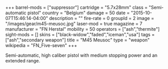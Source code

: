 +++
barrel-mods = ["suppressor"]
cartridge = "5.7x28mm"
class = "Semi-automatic pistol"
country = "Belgium"
damage = 50
date = "2015-10-07T15:46:14-04:00"
description = ""
fire-rate = 0
groupId = 2
image = "/images/gear/m45-meusoc.jpg"
laser-mod = true
magazine = 7
manufacturer = "FN Herstal"
mobility = 50
operators = ["ash","thermite"]
sight-mods = []
skins = ["black-widow","faded","iceman","usa"]
tags = ["ash","secondary weapon"]
title = "M45 Meusoc"
type = "weapon"
wikipedia = "FN_Five-seven"
+++

Semi-automatic, high caliber pistol with medium stopping power and an extended range.

